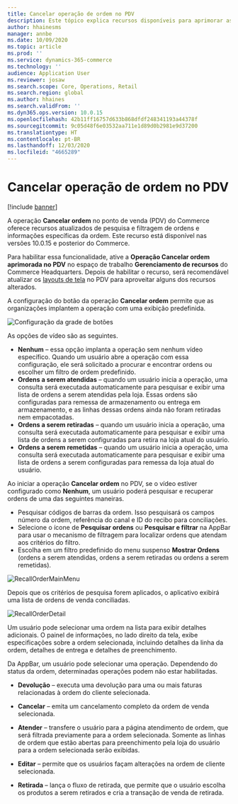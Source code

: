 ```yaml
---
title: Cancelar operação de ordem no PDV
description: Este tópico explica recursos disponíveis para aprimorar as páginas de cancelamento de ordens no PDV.
author: hhainesms
manager: annbe
ms.date: 10/09/2020
ms.topic: article
ms.prod: ''
ms.service: dynamics-365-commerce
ms.technology: ''
audience: Application User
ms.reviewer: josaw
ms.search.scope: Core, Operations, Retail
ms.search.region: global
ms.author: hhaines
ms.search.validFrom: ''
ms.dyn365.ops.version: 10.0.15
ms.openlocfilehash: 42b11ff16757d633b868dfdf248341193a44378f
ms.sourcegitcommit: 9c05d48f6e03532aa711e1d89d0b2981e9d37200
ms.translationtype: HT
ms.contentlocale: pt-BR
ms.lasthandoff: 12/03/2020
ms.locfileid: "4665289"
---
```

# <a name="recall-order-operation-in-pos"></a>Cancelar operação de ordem no PDV

[!include [banner](includes/banner.md)]

A operação **Cancelar ordem** no ponto de venda (PDV) do Commerce oferece recursos atualizados de pesquisa e filtragem de ordens e informações específicas da ordem. Este recurso está disponível nas versões 10.0.15 e posterior do Commerce.

Para habilitar essa funcionalidade, ative a **Operação Cancelar ordem aprimorada no PDV** no espaço de trabalho **Gerenciamento de recursos** do Commerce Headquarters. Depois de habilitar o recurso, será recomendável atualizar os [layouts de tela](pos-screen-layouts.md) no PDV para aproveitar alguns dos recursos alterados.

A configuração do botão da operação **Cancelar ordem** permite que as organizações implantem a operação com uma exibição predefinida.

![Configuração da grade de botões](media/recallorderbuttongrid.png)

As opções de vídeo são as seguintes.
- **Nenhum** – essa opção implanta a operação sem nenhum vídeo específico. Quando um usuário abre a operação com essa configuração, ele será solicitado a procurar e encontrar ordens ou escolher um filtro de ordem predefinido.
- **Ordens a serem atendidas** – quando um usuário inicia a operação, uma consulta será executada automaticamente para pesquisar e exibir uma lista de ordens a serem atendidas pela loja. Essas ordens são configuradas para remessa de armazenamento ou entrega em armazenamento, e as linhas dessas ordens ainda não foram retiradas nem empacotadas.
- **Ordens a serem retiradas** – quando um usuário inicia a operação, uma consulta será executada automaticamente para pesquisar e exibir uma lista de ordens a serem configuradas para retira na loja atual do usuário.
- **Ordens a serem remetidas** – quando um usuário inicia a operação, uma consulta será executada automaticamente para pesquisar e exibir uma lista de ordens a serem configuradas para remessa da loja atual do usuário.

Ao iniciar a operação **Cancelar ordem** no PDV, se o vídeo estiver configurado como **Nenhum**, um usuário poderá pesquisar e recuperar ordens de uma das seguintes maneiras.
- Pesquisar códigos de barras da ordem. Isso pesquisará os campos número da ordem, referência do canal e ID do recibo para conciliações.
- Selecione o ícone de **Pesquisar ordens** ou **Pesquisar e filtrar** na AppBar para usar o mecanismo de filtragem para localizar ordens que atendam aos critérios do filtro.
- Escolha em um filtro predefinido do menu suspenso **Mostrar Ordens** (ordens a serem atendidas, ordens a serem retiradas ou ordens a serem remetidas).

![RecallOrderMainMenu](media/recallordermain.png)

Depois que os critérios de pesquisa forem aplicados, o aplicativo exibirá uma lista de ordens de venda conciliadas.

![RecallOrderDetail](media/orderrecalldetail.png)

Um usuário pode selecionar uma ordem na lista para exibir detalhes adicionais. O painel de informações, no lado direito da tela, exibe especificações sobre a ordem selecionada, incluindo detalhes da linha da ordem, detalhes de entrega e detalhes de preenchimento.

Da AppBar, um usuário pode selecionar uma operação. Dependendo do status da ordem, determinadas operações podem não estar habilitadas.

- **Devolução** – executa uma devolução para uma ou mais faturas relacionadas à ordem do cliente selecionada.

- **Cancelar** – emita um cancelamento completo da ordem de venda selecionada.

- **Atender** – transfere o usuário para a página atendimento de ordem, que será filtrada previamente para a ordem selecionada. Somente as linhas de ordem que estão abertas para preenchimento pela loja do usuário para a ordem selecionada serão exibidas.

- **Editar** – permite que os usuários façam alterações na ordem de cliente selecionada.

- **Retirada** – lança o fluxo de retirada, que permite que o usuário escolha os produtos a serem retirados e cria a transação de venda de retirada.
